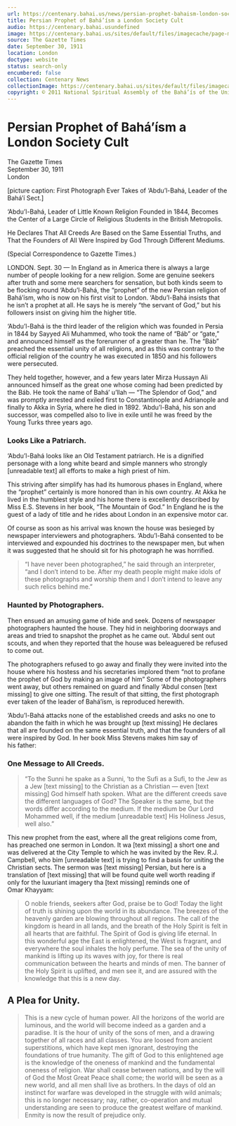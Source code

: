 ```yaml
---
url: https://centenary.bahai.us/news/persian-prophet-bahaism-london-society-cult
title: Persian Prophet of Bahá’ísm a London Society Cult
audio: https://centenary.bahai.usundefined
image: https://centenary.bahai.us/sites/default/files/imagecache/page-main-image/images/press_clippings/09-30-1911_The_Gazette_Times_Persian_Prophet_of_Bahaism_a_London_Society_Cult_01.png
source: The Gazette Times
date: September 30, 1911
location: London
doctype: website
status: search-only
encumbered: false
collection: Centenary News
collectionImage: https://centenary.bahai.us/sites/default/files/imagecache/theme-image/main_image/abdulbaha-overview-small_0.jpg
copyright: © 2011 National Spiritual Assembly of the Bahá’ís of the United States
---
```



# Persian Prophet of Bahá’ísm a London Society Cult

The Gazette Times  
September 30, 1911  
London  



\[picture caption: First Photograph Ever Takes of ‘Abdu’l-Bahá, Leader of the Bahá’í Sect.\]

‘Abdu’l-Bahá, Leader of Little Known Religion Founded in 1844, Becomes the Center of a Large Circle of Religious Students in the British Metropolis.

He Declares That All Creeds Are Based on the Same Essential Truths, and That the Founders of All Were Inspired by God Through Different Mediums.

(Special Correspondence to Gazette Times.)

LONDON. Sept. 30 — In England as in America there is always a large number of people looking for a new religion. Some are genuine seekers after truth and some mere searchers for sensation, but both kinds seem to be flocking round ‘Abdu’l-Bahá, the “prophet” of the new Persian religion of Bahá’ísm, who is now on his first visit to London. ‘Abdu’l-Bahá insists that he isn’t a prophet at all. He says he is merely “the servant of God,” but his followers insist on giving him the higher title.

‘Abdu’l-Bahá is the third leader of the religion which was founded in Persia in 1844 by Sayyed Ali Muhammed, who took the name of “Báb” or “gate,” and announced himself as the forerunner of a greater than he. The “Báb” preached the essential unity of all religions, and as this was contrary to the official religion of the country he was executed in 1850 and his followers were persecuted.

They held together, however, and a few years later Mirza Hussayn Ali announced himself as the great one whose coming had been predicted by the Báb. He took the name of Bahá’ u’llah — “The Splendor of God,” and was promptly arrested and exiled first to Constantinople and Adrianople and finally to Akka in Syria, where he died in 1892. ‘Abdu’l-Bahá, his son and successor, was compelled also to live in exile until he was freed by the Young Turks three years ago.

### Looks Like a Patriarch.

‘Abdu’l-Bahá looks like an Old Testament patriarch. He is a dignified personage with a long white beard and simple manners who strongly \[unreadable text\] all efforts to make a high priest of him.

This striving after simplify has had its humorous phases in England, where the “prophet” certainly is more honored than in his own country. At Akka he lived in the humblest style and his home there is excellently described by Miss E.S. Stevens in her book, “The Mountain of God.” In England he is the guest of a lady of title and he rides about London in an expensive motor car.

Of course as soon as his arrival was known the house was besieged by newspaper interviewers and photographers. ‘Abdu’l-Bahá consented to be interviewed and expounded his doctrines to the newspaper men, but when it was suggested that he should sit for his photograph he was horrified.

> “I have never been photographed,” he said through an interpreter, “and I don’t intend to be. After my death people might make idols of these photographs and worship them and I don’t intend to leave any such relics behind me.”

### Haunted by Photographers.

Then ensued an amusing game of hide and seek. Dozens of newspaper photographers haunted the house. They hid in neighboring doorways and areas and tried to snapshot the prophet as he came out. ‘Abdul sent out scouts, and when they reported that the house was beleaguered be refused to come out.

The photographers refused to go away and finally they were invited into the house where his hostess and his secretaries implored them “not to profane the prophet of God by making an image of him” Some of the photographers went away, but others remained on guard and finally ‘Abdul consen \[text missing\] to give one sitting. The result of that sitting, the first photograph ever taken of the leader of Bahá’ísm, is reproduced herewith.

‘Abdu’l-Bahá attacks none of the established creeds and asks no one to abandon the faith in which he was brought up \[text missing\] He declares that all are founded on the same essential truth, and that the founders of all were inspired by God. In her book Miss Stevens makes him say of his father:

### One Message to All Creeds.

> “To the Sunni he spake as a Sunni, ‘to the Sufi as a Sufi, to the Jew as a Jew \[text missing\] to the Christian as a Christian — even \[text missing\] God himself hath spoken. What are the different creeds save the different languages of God? The Speaker is the same, but the words differ according to the medium. If the medium be Our Lord Mohammed well, if the medium \[unreadable text\] His Holiness Jesus, well also.”

This new prophet from the east, where all the great religions come from, has preached one sermon in London. It wa \[text missing\] a short one and was delivered at the City Temple to which he was invited by the Rev. R.J. Campbell, who bim \[unreadable text\] is trying to find a basis for uniting the Christian sects. The sermon was \[text missing\] Persian, but here is a translation of \[text missing\] that will be found quite well worth reading if only for the luxuriant imagery tha \[text missing\] reminds one of Omar Khayyam:

> O noble friends, seekers after God, praise be to God! Today the light of truth is shining upon the world in its abundance. The breezes of the heavenly garden are blowing throughout all regions. The call of the kingdom is heard in all lands, and the breath of the Holy Spirit is felt in all hearts that are faithful. The Spirit of God is giving life eternal. In this wonderful age the East is enlightened, the West is fragrant, and everywhere the soul inhales the holy perfume. The sea of the unity of mankind is lifting up its waves with joy, for there is real communication between the hearts and minds of men. The banner of the Holy Spirit is uplifted, and men see it, and are assured with the knowledge that this is a new day.

A Plea for Unity.
-----------------

> This is a new cycle of human power. All the horizons of the world are luminous, and the world will become indeed as a garden and a paradise. It is the hour of unity of the sons of men, and a drawing together of all races and all classes. You are loosed from ancient superstitions, which have kept men ignorant, destroying the foundations of true humanity. The gift of God to this enlightened age is the knowledge of the oneness of mankind and the fundamental oneness of religion. War shall cease between nations, and by the will of God the Most Great Peace shall come; the world will be seen as a new world, and all men shall live as brothers. In the days of old an instinct for warfare was developed in the struggle with wild animals; this is no longer necessary; nay, rather, co-operation and mutual understanding are seen to produce the greatest welfare of mankind. Enmity is now the result of prejudice only.